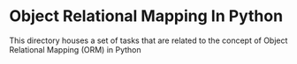 # Object Relational Mapping In Python

This directory houses a set of tasks that are related to the concept of Object Relational Mapping (ORM) in Python